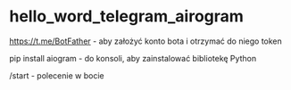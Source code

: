 # hello_word_telegram_airogram

https://t.me/BotFather - aby założyć konto bota i otrzymać do niego token

pip install aiogram - do konsoli, aby zainstalować bibliotekę Python

/start - polecenie w bocie
